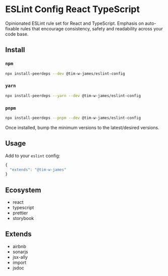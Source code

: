 # ESLint Config React TypeScript

Opinionated ESLint rule set for React and TypeScript. Emphasis on auto-fixable
rules that encourage consistency, safety and readability across your code base.

## Install

### `npm`

```sh
npx install-peerdeps --dev @tim-w-james/eslint-config
```

### `yarn`

```sh
npx install-peerdeps --yarn --dev @tim-w-james/eslint-config
```

### `pnpm`

```sh
npx install-peerdeps --pnpm --dev @tim-w-james/eslint-config
```

Once installed, bump the minimum versions to the latest/desired versions.

## Usage

Add to your `eslint` config:

```js
{
  "extends": "@tim-w-james"
}
```

## Ecosystem

- react
- typescript
- prettier
- storybook

## Extends

- airbnb
- sonarjs
- jsx-ally
- import
- jsdoc

